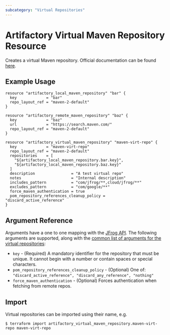 ```yaml
---
subcategory: "Virtual Repositories"
---
```

# Artifactory Virtual Maven Repository Resource

Creates a virtual Maven repository.
Official documentation can be found [here](https://www.jfrog.com/confluence/display/JFROG/Maven+Repository).

## Example Usage

```hcl
resource "artifactory_local_maven_repository" "bar" {
  key             = "bar"
  repo_layout_ref = "maven-2-default"
}

resource "artifactory_remote_maven_repository" "baz" {
  key             = "baz"
  url             = "https://search.maven.com/"
  repo_layout_ref = "maven-2-default"
}

resource "artifactory_virtual_maven_repository" "maven-virt-repo" {
  key             = "maven-virt-repo"
  repo_layout_ref = "maven-2-default"
  repositories    = [
    "${artifactory_local_maven_repository.bar.key}",
    "${artifactory_local_maven_repository.baz.key}"
  ]
  description                = "A test virtual repo"
  notes                      = "Internal description"
  includes_pattern           = "com/jfrog/**,cloud/jfrog/**"
  excludes_pattern           = "com/google/**"
  force_maven_authentication = true
  pom_repository_references_cleanup_policy = "discard_active_reference"
}
```

## Argument Reference

Arguments have a one to one mapping with the [JFrog API](https://www.jfrog.com/confluence/display/RTF/Repository+Configuration+JSON). 
The following arguments are supported, along with the [common list of arguments for the virtual repositories](virtual.md):

* `key` - (Required) A mandatory identifier for the repository that must be unique. It cannot begin with a number or
  contain spaces or special characters.
* `pom_repository_references_cleanup_policy` - (Optional) One of: `"discard_active_reference", "discard_any_reference", "nothing"`
* `force_maven_authentication` - (Optional) Forces authentication when fetching from remote repos.

## Import

Virtual repositories can be imported using their name, e.g.

```
$ terraform import artifactory_virtual_maven_repository.maven-virt-repo maven-virt-repo
```
